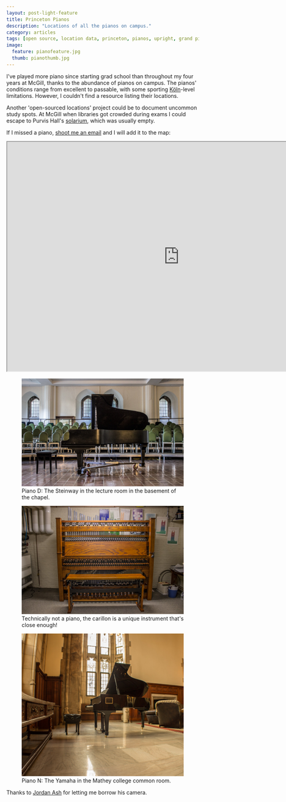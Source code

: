 ```yaml
---
layout: post-light-feature
title: Princeton Pianos
description: "Locations of all the pianos on campus."
category: articles
tags: [open source, location data, princeton, pianos, upright, grand piano, baby grand, carillon, princeton pianos]
image:
  feature: pianofeature.jpg
  thumb: pianothumb.jpg
---
```


I've played more piano since starting grad school than throughout my four years at McGill, thanks to the abundance of pianos on campus. The pianos' conditions range from excellent to passable, with some sporting [Köln](http://en.wikipedia.org/wiki/The_K%C3%B6ln_Concert#The_K.C3.B6ln_concert)-level limitations. However, I couldn't find a resource listing their locations.

Another 'open-sourced locations' project could be to document uncommon study spots. At McGill when libraries got crowded during exams I could escape to Purvis Hall's [solarium](https://www.google.com/maps?ll=45.50447900000001%2C-73.58179800000002&cbp=%2C70.62%2C%2C2%2C-4.739998&layer=c&panoid=tTI0x7ujrMYKWjVhRAd7lw&spn=0.18000000000000788%2C0.30000000000001953&output=classic&cbll=45.504479%2C-73.581798), which was usually empty.

If I missed a piano, [shoot me an email](mailto:altosaar@princeton.edu) and I will add it to the map:

<iframe src="https://mapsengine.google.com/map/embed?mid=zZ0UKQQpeAC0.kCaCPXTnIEOo" width="900" height="600"></iframe>

<figure>
	<img src="images/pianochapel.jpg">
	<figcaption>Piano D: The Steinway in the lecture room in the basement of the chapel.</figcaption>
</figure>

<figure>
	<img src="images/carillon.jpg">
	<figcaption>Technically not a piano, the carillon is a unique instrument that's close enough!</figcaption>
</figure>

<figure>
	<img src="images/pianomaddy.jpg">
	<figcaption>Piano N: The Yamaha in the Mathey college common room.</figcaption>
</figure>

Thanks to [Jordan Ash](http://eden.rutgers.edu/~jordash/) for letting me borrow his camera. 